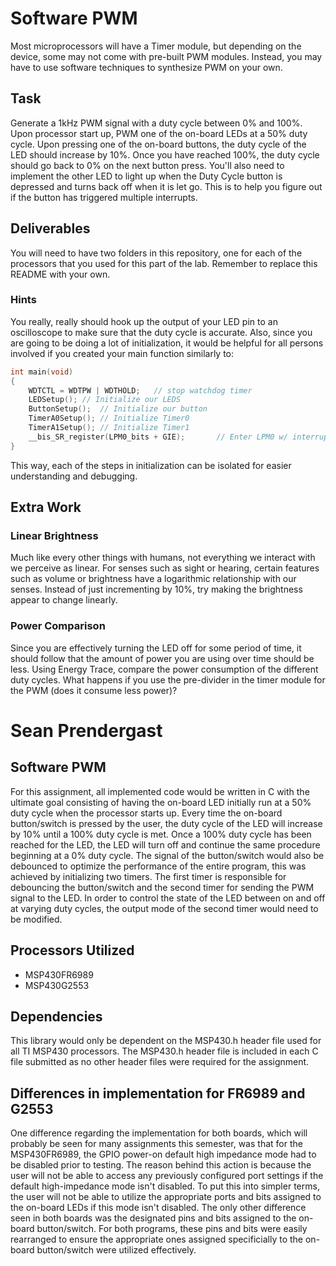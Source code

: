 # Software PWM
Most microprocessors will have a Timer module, but depending on the device, some may not come with pre-built PWM modules. Instead, you may have to use software techniques to synthesize PWM on your own.

## Task
Generate a 1kHz PWM signal with a duty cycle between 0% and 100%. Upon processor start up, PWM one of the on-board LEDs at a 50% duty cycle. Upon pressing one of the on-board buttons, the duty cycle of the LED should increase by 10%. Once you have reached 100%, the duty cycle should go back to 0% on the next button press. You'll also need to implement the other LED to light up when the Duty Cycle button is depressed and turns back off when it is let go. This is to help you figure out if the button has triggered multiple interrupts.

## Deliverables
You will need to have two folders in this repository, one for each of the processors that you used for this part of the lab. Remember to replace this README with your own.

### Hints
You really, really should hook up the output of your LED pin to an oscilloscope to make sure that the duty cycle is accurate. Also, since you are going to be doing a lot of initialization, it would be helpful for all persons involved if you created your main function similarly to:

```c
int main(void)
{
	WDTCTL = WDTPW | WDTHOLD;	// stop watchdog timer
	LEDSetup(); // Initialize our LEDS
	ButtonSetup();  // Initialize our button
	TimerA0Setup(); // Initialize Timer0
	TimerA1Setup(); // Initialize Timer1
	__bis_SR_register(LPM0_bits + GIE);       // Enter LPM0 w/ interrupt
}
```

This way, each of the steps in initialization can be isolated for easier understanding and debugging.


## Extra Work
### Linear Brightness
Much like every other things with humans, not everything we interact with we perceive as linear. For senses such as sight or hearing, certain features such as volume or brightness have a logarithmic relationship with our senses. Instead of just incrementing by 10%, try making the brightness appear to change linearly.

### Power Comparison
Since you are effectively turning the LED off for some period of time, it should follow that the amount of power you are using over time should be less. Using Energy Trace, compare the power consumption of the different duty cycles. What happens if you use the pre-divider in the timer module for the PWM (does it consume less power)?

# Sean Prendergast

## Software PWM

For this assignment, all implemented code would be written in C with the ultimate goal consisting of having the on-board LED initially run at a 50% duty cycle when the processor starts up. Every time the on-board button/switch is pressed by the user, the duty cycle of the LED will increase by 10% until a 100% duty cycle is met. Once a 100% duty cycle has been reached for the LED, the LED will turn off and continue the same procedure beginning at a 0% duty cycle. The signal of the button/switch would also be debounced to optimize the performance of the entire program, this was achieved by initializing two timers. The first timer is responsible for debouncing the button/switch and the second timer for sending the PWM signal to the LED. In order to control the state of the LED between on and off at varying duty cycles, the output mode of the second timer would need to be modified.
## Processors Utilized
* MSP430FR6989
* MSP430G2553

## Dependencies
This library would only be dependent on the MSP430.h header file used for all TI MSP430 processors. The MSP430.h header file is included in each C file submitted as no other header files were required for the assignment.

## Differences in implementation for FR6989 and G2553
One difference regarding the implementation for both boards, which will probably be seen for many assignments this semester, was that for the MSP430FR6989, the GPIO power-on default high impedance mode had to be disabled prior to testing. The reason behind this action is because the user will not be able to access any previously configured port settings if the default high-impedance mode isn't disabled. To put this into simpler terms, the user will not be able to utilize the appropriate ports and bits assigned to the on-board LEDs if this mode isn't disabled. The only other difference seen in both boards was the designated pins and bits assigned to the on-board button/switch. For both programs, these pins and bits were easily rearranged to ensure the appropriate ones assigned specificially to the on-board button/switch were utilized effectively.
